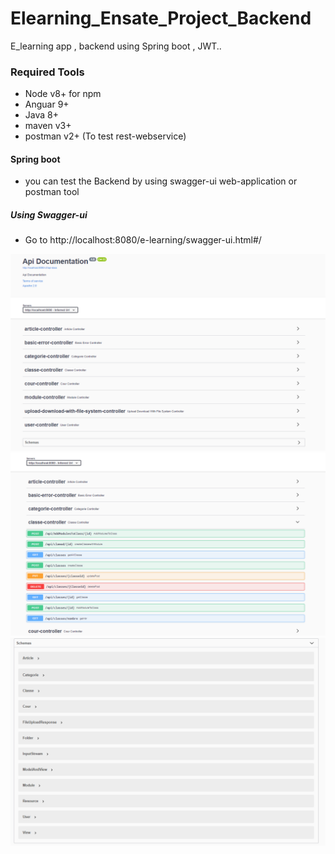 # Elearning_Ensate_Project_Backend
E_learning app , backend using Spring boot , JWT..


### Required Tools

- Node v8+ for npm
- Anguar 9+
- Java 8+
- maven v3+
- postman v2+ (To test rest-webservice)
#### Spring boot  
- you can test the  Backend by using swagger-ui web-application or  postman tool

##### Using Swagger-ui
- Go to http://localhost:8080/e-learning/swagger-ui.html#/

![](screens/swagger1.PNG)
![](screens/swagger2.PNG)
![](screens/swagger3.PNG)

